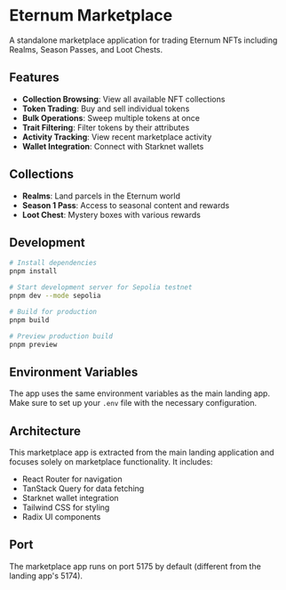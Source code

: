 # Eternum Marketplace

A standalone marketplace application for trading Eternum NFTs including Realms, Season Passes, and Loot Chests.

## Features

- **Collection Browsing**: View all available NFT collections
- **Token Trading**: Buy and sell individual tokens
- **Bulk Operations**: Sweep multiple tokens at once
- **Trait Filtering**: Filter tokens by their attributes
- **Activity Tracking**: View recent marketplace activity
- **Wallet Integration**: Connect with Starknet wallets

## Collections

- **Realms**: Land parcels in the Eternum world
- **Season 1 Pass**: Access to seasonal content and rewards
- **Loot Chest**: Mystery boxes with various rewards

## Development

```bash
# Install dependencies
pnpm install

# Start development server for Sepolia testnet
pnpm dev --mode sepolia

# Build for production
pnpm build

# Preview production build
pnpm preview
```  

## Environment Variables

The app uses the same environment variables as the main landing app. Make sure to set up your `.env` file with the necessary configuration.

## Architecture

This marketplace app is extracted from the main landing application and focuses solely on marketplace functionality. It includes:

- React Router for navigation
- TanStack Query for data fetching
- Starknet wallet integration
- Tailwind CSS for styling
- Radix UI components

## Port

The marketplace app runs on port 5175 by default (different from the landing app's 5174). 